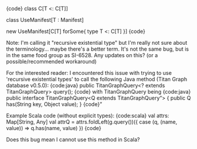 {code}
class C[T <: C[T]]

class UseManifest[T : Manifest]

new UseManifest[C[T] forSome{ type T <: C[T] }]
{code}

Note: I'm calling it "recursive existential type" but I'm really not sure about the terminology... maybe there's a better term.
It's not the same bug, but is in the same food group as SI-6528.
Any updates on this? (or a possible/recommended workaround)

For the interested reader: I encountered this issue with trying to use 'recursive existential types' to call the following Java method (Titan Graph database v0.5.0):
{code:java}
public TitanGraphQuery<? extends TitanGraphQuery> query();
{code}
with TitanGraphQuery being
{code:java}
public interface TitanGraphQuery<Q extends TitanGraphQuery<Q>> {
    public Q has(String key, Object value);
}
{code}

Example Scala code (without explicit types):
{code:scala}
val attrs: Map[String, Any]
val attrQ = attrs.foldLeft(g.query())({
  case (q, (name, value)) => q.has(name, value)
})
{code}

Does this bug mean I cannot use this method in Scala?
